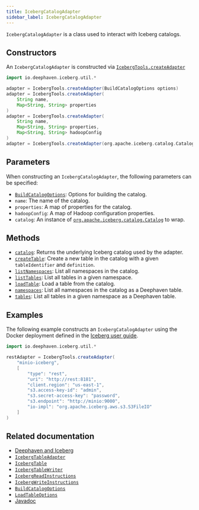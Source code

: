 ```yaml
---
title: IcebergCatalogAdapter
sidebar_label: IcebergCatalogAdapter
---
```


`IcebergCatalogAdapter` is a class used to interact with Iceberg catalogs.

## Constructors

An `IcebergCatalogAdapter` is constructed via [`IcebergTools.createAdapter`](https://docs.deephaven.io/core/javadoc/io/deephaven/iceberg/util/IcebergTools.html#createAdapter(io.deephaven.iceberg.util.BuildCatalogOptions))

```groovy syntax
import io.deephaven.iceberg.util.*

adapter = IcebergTools.createAdapter(BuildCatalogOptions options)
adapter = IcebergTools.createAdapter(
    String name,
    Map<String, String> properties
)
adapter = IcebergTools.createAdapter(
    String name,
    Map<String, String> properties,
    Map<String, String> hadoopConfig
)
adapter = IcebergTools.createAdapter(org.apache.iceberg.catalog.Catalog catalog)
```

## Parameters

When constructing an `IcebergCatalogAdapter`, the following parameters can be specified:

- [`BuildCatalogOptions`](./build-catalog-options.md): Options for building the catalog.
- `name`: The name of the catalog.
- `properties`: A map of properties for the catalog.
- `hadoopConfig`: A map of Hadoop configuration properties.
- `catalog`: An instance of [`org.apache.iceberg.catalog.Catalog`](https://iceberg.apache.org/javadoc/latest/org/apache/iceberg/Snapshot.html) to wrap.

## Methods

- [`catalog`](https://docs.deephaven.io/core/javadoc/io/deephaven/iceberg/util/IcebergCatalogAdapter.html#catalog()): Returns the underlying Iceberg catalog used by the adapter.
- [`createTable`](https://docs.deephaven.io/core/javadoc/io/deephaven/iceberg/util/IcebergCatalogAdapter.html#createTable(java.lang.String,io.deephaven.engine.table.TableDefinition)): Create a new table in the catalog with a given `tableIdentifier` and `definition`.
- [`listNamespaces`](https://docs.deephaven.io/core/javadoc/io/deephaven/iceberg/util/IcebergCatalogAdapter.html#listNamespaces()): List all namespaces in the catalog.
- [`listTables`](https://docs.deephaven.io/core/javadoc/io/deephaven/iceberg/util/IcebergCatalogAdapter.html#listNamespaces()): List all tables in a given namespace.
- [`loadTable`](https://docs.deephaven.io/core/javadoc/io/deephaven/iceberg/util/IcebergCatalogAdapter.html#loadTable(io.deephaven.iceberg.util.LoadTableOptions)): Load a table from the catalog.
- [`namespaces`](https://docs.deephaven.io/core/javadoc/io/deephaven/iceberg/util/IcebergCatalogAdapter.html#namespaces()): List all namespaces in the catalog as a Deephaven table.
- [`tables`](https://docs.deephaven.io/core/javadoc/io/deephaven/iceberg/util/IcebergCatalogAdapter.html#tables(java.lang.String...)): List all tables in a given namespace as a Deephaven table.

## Examples

The following example constructs an `IcebergCatalogAdapter` using the Docker deployment defined in the [Iceberg user guide](../../../how-to-guides/data-import-export/iceberg.md#a-deephaven-deployment-for-iceberg).

```groovy docker-config=iceberg
import io.deephaven.iceberg.util.*

restAdapter = IcebergTools.createAdapter(
    "minio-iceberg",
    [
        "type": "rest",
        "uri": "http://rest:8181",
        "client.region": "us-east-1",
        "s3.access-key-id": "admin",
        "s3.secret-access-key": "password",
        "s3.endpoint": "http://minio:9000",
        "io-impl": "org.apache.iceberg.aws.s3.S3FileIO"
    ]
)
```

## Related documentation

- [Deephaven and Iceberg](../../../how-to-guides/data-import-export/iceberg.md)
- [`IcebergTableAdapter`](./iceberg-table-adapter.md)
- [`IcebergTable`](./iceberg-table.md)
- [`IcebergTableWriter`](./iceberg-table-writer.md)
- [`IcebergReadInstructions`](./iceberg-read-instructions.md)
- [`IcebergWriteInstructions`](./iceberg-write-instructions.md)
- [`BuildCatalogOptions`](./build-catalog-options.md)
- [`LoadTableOptions`](./load-table-options.md)
- [Javadoc](https://docs.deephaven.io/core/javadoc/io/deephaven/iceberg/util/IcebergCatalogAdapter.html)
